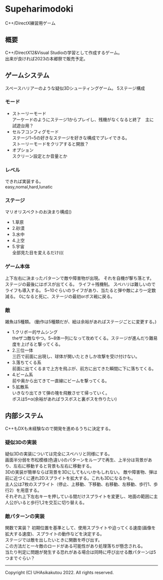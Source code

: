 # Supeharimodoki
C++/DirectX練習用ゲーム
## 概要
C++/DirectX12&Visual Studioの学習として作成するゲーム。  
出来が良ければ2023の本郷祭で販売予定。
## ゲームシステム
スペースハリアーのような疑似3Dシューティングゲーム。
5ステージ構成
### モード
- ストーリーモード  
アーケードのようにステージ1からプレイし、残機がなくなると終了　主に試遊台用？
- セルフコンフィグモード  
ステージ1~5の好きなステージを好きな構成でプレイできる。  
ストーリーモードをクリアすると開放？
- オプション  
スクリーン設定とか音量とか
### レベル
できれば実装する。  
easy,nomal,hard,lunatic
### ステージ
マリオリスペクトのお決まり構成()
- 1.草原
- 2.砂漠
- 3.水中
- 4.上空
- 5.宇宙  
全部見た目を変えるだけ(((
### ゲーム本体
上下左右に決まったパターンで敵や障害物が出現。
それを自機が撃ち落とす。
ステージの最後にはボスが出てくる。
ライフ＋残機制。
スペハリは難しいのでライフも導入する。
5~10ぐらいのライフがあり、当たると弾や敵により一定数減る。
0になると死に、ステージの最初orボス戦に戻る。
### 敵
雑魚は5種類。 (動作は5種類だが、絵は余裕があればステージごとに変更する。)
- 1.クリボー的サムシング  
theザコ敵なやつ。5~8体一列になって攻めてくる。ステージが進んだり難易度を上げると撃ってくる。
- 2.三位一体  
三匹で前面に出現し、球体が開いたときしか攻撃を受け付けない。
- 3.落ちてくる系  
前面に出てくるまで上方を飛ぶが、前方に出てきた瞬間に下に落ちてくる。
- 4.ビーム系  
前や奥から出てきて一直線にビームを撃ってくる。
- 5.拡散系  
いきなり出てきて弾の塊を飛散させて帰っていく。  
ボスは5+α(余裕があればラスボスと裏ボスを作りたい)
## 内部システム
C++もDXも未経験なので開発を進めるうちに決定する。
### 疑似3Dの実装
疑似3Dの実装については完全にスペハリと同様にする。  
画面半分弱を市松模様(色違い)のパターンをループで再生、上半分は背景があり、左右に移動すると背景も左右に移動する。  
3Dの実装が簡単ならば背景を3Dにしてもいいかもしれない。
敵や障害物、弾は前に近づくに連れ2Dスプライトを拡大する。これも3Dになるかも。  
主人公は7枚のスプライト（停止、上移動、下移動、右移動、左移動、歩行1、歩行2）を用意する。  
それぞれ上下左右キーを押している間だけスプライトを変更し、地面の範囲に主人公がいると歩行1,2を交互に切り替える。  
### 敵パターンの実装
関数で実装？
初期位置を基準として、使用スプライトや迫ってくる速度(画像を拡大する速度)、スプライトの動作などを決定する。  
ステージでは敵を出したいときに関数を呼び出す。  
この方法だと一々敵のロードがある可能性があり処理落ちが懸念される。  
当たり判定に問題が発生する恐れがある場合は同時に呼び出せる敵パターンは5つまでぐらい？  

---

Copyright (C) UHAsikakutou 2022. All rights reserved.
